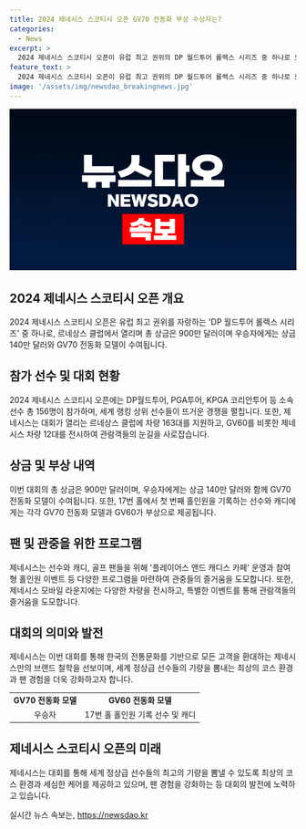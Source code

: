 ```yaml
---
title: 2024 제네시스 스코티시 오픈 GV70 전동화 부상 수상자는?
categories:
  - News
excerpt: >
  2024 제네시스 스코티시 오픈이 유럽 최고 권위의 DP 월드투어 롤렉스 시리즈 중 하나로 노스 베릭의 르네상스 클럽에서 개최된다. 상금 외에 우승자에게 GV70 전동화 모델을 부상으로 제공하며 세계 최정상급 선수들이 참가한다. 이를 통해 제네시스는 고객을 환대하는 브랜드의 철학을 전달하고, 특별한 이벤트와 협력을 통해 관람객들의 경기 관람과 브랜드 경험을 향상시킨다.
feature_text: >
  2024 제네시스 스코티시 오픈이 유럽 최고 권위의 DP 월드투어 롤렉스 시리즈 중 하나로 노스 베릭의 르네상스 클럽에서 개최된다. 상금 외에 우승자에게 GV70 전동화 모델을 부상으로 제공하며 세계 최정상급 선수들이 참가한다. 이를 통해 제네시스는 고객을 환대하는 브랜드의 철학을 전달하고, 특별한 이벤트와 협력을 통해 관람객들의 경기 관람과 브랜드 경험을 향상시킨다.
image: '/assets/img/newsdao_breakingnews.jpg'
---
```


<p><img src="/assets/img/newsdao_breakingnews.jpg" alt="ontimetimes 속보" /></p>

<h2 data-ke-size="size26">2024 제네시스 스코티시 오픈 개요</h2>

<p data-ke-size="size16">2024 제네시스 스코티시 오픈은 유럽 최고 권위를 자랑하는 'DP 월드투어 롤렉스 시리즈' 중 하나로, 르네상스 클럽에서 열리며 총 상금은 900만 달러이며 우승자에게는 상금 140만 달러와 GV70 전동화 모델이 수여됩니다.</p>

<h2 data-ke-size="size26">참가 선수 및 대회 현황</h2>

<p data-ke-size="size16">2024 제네시스 스코티시 오픈에는 DP월드투어, PGA투어, KPGA 코리안투어 등 소속 선수 총 156명이 참가하며, 세계 랭킹 상위 선수들이 뜨거운 경쟁을 펼칩니다. 또한, 제네시스는 대회가 열리는 르네상스 클럽에 차량 163대를 지원하고, GV60를 비롯한 제네시스 차량 12대를 전시하여 관람객들의 눈길을 사로잡습니다.</p>

<h2 data-ke-size="size26">상금 및 부상 내역</h2>

<p data-ke-size="size16">이번 대회의 총 상금은 900만 달러이며, 우승자에게는 상금 140만 달러와 함께 GV70 전동화 모델이 수여됩니다. 또한, 17번 홀에서 첫 번째 홀인원을 기록하는 선수와 캐디에게는 각각 GV70 전동화 모델과 GV60가 부상으로 제공됩니다.</p>

<h2 data-ke-size="size26">팬 및 관중을 위한 프로그램</h2>

<p data-ke-size="size16">제네시스는 선수와 캐디, 골프 팬들을 위해 '플레이어스 앤드 캐디스 카페' 운영과 참여형 홀인원 이벤트 등 다양한 프로그램을 마련하여 관중들의 즐거움을 도모합니다. 또한, 제네시스 모바일 라운지에는 다양한 차량을 전시하고, 특별한 이벤트를 통해 관람객들의 즐거움을 도모합니다.</p>

<h2 data-ke-size="size26">대회의 의미와 발전</h2>

<p data-ke-size="size16">제네시스는 이번 대회를 통해 한국의 전통문화를 기반으로 모든 고객을 환대하는 제네시스만의 브랜드 철학을 선보이며, 세계 정상급 선수들의 기량을 뽐내는 최상의 코스 환경과 팬 경험을 더욱 강화하고자 합니다.</p>

<table>
    <tbody>
        <tr>
            <td style="text-align: center; height: 17px;"><b>GV70 전동화 모델</b></td>
            <td style="text-align: center; height: 17px;"><b>GV60 전동화 모델</b></td>
        </tr>
        <tr>
            <td style="text-align: center; height: 17px;">우승자</td>
            <td style="text-align: center; height: 17px;">17번 홀 홀인원 기록 선수 및 캐디</td>
        </tr>
    </tbody>
</table>

<h2 data-ke-size="size26">제네시스 스코티시 오픈의 미래</h2>

<p data-ke-size="size16">제네시스는 대회를 통해 세계 정상급 선수들의 최고의 기량을 뽐낼 수 있도록 최상의 코스 환경과 세심한 케어를 제공하고 있으며, 팬 경험을 강화하는 등 대회의 발전에 노력하고 있습니다.</p>
실시간 뉴스 속보는, <a href="https://newsdao.kr" rel="dofollow">https://newsdao.kr</a>


